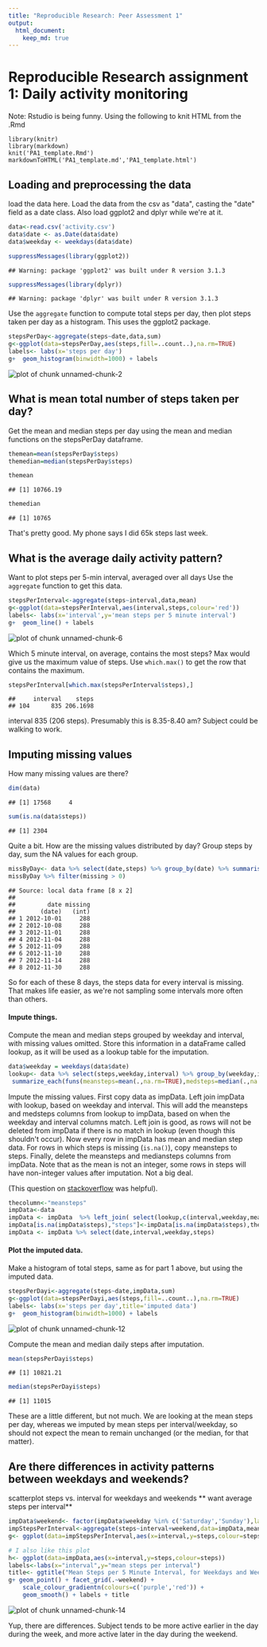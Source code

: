 ```yaml
---
title: "Reproducible Research: Peer Assessment 1"
output: 
  html_document:
    keep_md: true
---
```

Reproducible Research assignment 1: Daily activity monitoring
==============================================================

Note: Rstudio is being funny. Using the following to knit HTML from the .Rmd

```
library(knitr)
library(markdown)
knit('PA1_template.Rmd')
markdownToHTML('PA1_template.md','PA1_template.html')
```

## Loading and preprocessing the data
load the data here. Load the data from the csv as "data", casting the "date" field as a date class. Also load ggplot2 and dplyr while we're at it.

```r
data<-read.csv('activity.csv')
data$date <- as.Date(data$date)
data$weekday <- weekdays(data$date)

suppressMessages(library(ggplot2))
```

```
## Warning: package 'ggplot2' was built under R version 3.1.3
```

```r
suppressMessages(library(dplyr))
```

```
## Warning: package 'dplyr' was built under R version 3.1.3
```

Use the ``aggregate`` function to compute total steps per day, then plot steps taken per day as a histogram. This uses the ggplot2 package.

```r
stepsPerDay<-aggregate(steps~date,data,sum)
g<-ggplot(data=stepsPerDay,aes(steps,fill=..count..),na.rm=TRUE) 
labels<- labs(x='steps per day')
g+  geom_histogram(binwidth=1000) + labels
```

![plot of chunk unnamed-chunk-2](figure/unnamed-chunk-2-1.png)


## What is mean total number of steps taken per day?
Get the mean and median steps per day using the mean and median functions on the stepsPerDay dataframe.


```r
themean=mean(stepsPerDay$steps)
themedian=median(stepsPerDay$steps)
```

```r
themean
```

```
## [1] 10766.19
```

```r
themedian
```

```
## [1] 10765
```
That's pretty good. My phone says I did 65k steps last week.

## What is the average daily activity pattern?

Want to plot steps per 5-min interval, averaged over all days
Use the ```aggregate``` function to get this data.

```r
stepsPerInterval<-aggregate(steps~interval,data,mean)
g<-ggplot(data=stepsPerInterval,aes(interval,steps,colour='red')) 
labels<- labs(x='interval',y='mean steps per 5 minute interval')
g+  geom_line() + labels
```

![plot of chunk unnamed-chunk-6](figure/unnamed-chunk-6-1.png)

Which 5 minute interval, on average, contains the most steps?
Max would give us the maximum value of steps. Use ```which.max()``` to get the row that contains the maximum.

```r
stepsPerInterval[which.max(stepsPerInterval$steps),]
```

```
##     interval    steps
## 104      835 206.1698
```
interval 835 (206 steps). Presumably this is 8.35-8.40 am? Subject could be walking to work.


## Imputing missing values

How many missing values are there?

```r
dim(data)
```

```
## [1] 17568     4
```

```r
sum(is.na(data$steps))
```

```
## [1] 2304
```
Quite a bit. How are the missing values distributed by day? Group steps by day, sum the NA values for each group.

```r
missByDay<- data %>% select(date,steps) %>% group_by(date) %>% summarise_each(funs(sum(is.na(.))),missing=steps)
missByDay %>% filter(missing > 0)
```

```
## Source: local data frame [8 x 2]
## 
##         date missing
##       (date)   (int)
## 1 2012-10-01     288
## 2 2012-10-08     288
## 3 2012-11-01     288
## 4 2012-11-04     288
## 5 2012-11-09     288
## 6 2012-11-10     288
## 7 2012-11-14     288
## 8 2012-11-30     288
```
So for each of these 8 days, the steps data for every interval is missing. That makes life easier, as we're not sampling some intervals more often than others.

#### Impute things. 

Compute the mean and median steps grouped by weekday and interval, with missing values omitted. Store this information in a dataFrame called lookup, as it will be used as a lookup table for the imputation.


```r
data$weekday = weekdays(data$date)
lookup<- data %>% select(steps,weekday,interval) %>% group_by(weekday,interval) %>%
 summarize_each(funs(meansteps=mean(.,na.rm=TRUE),medsteps=median(.,na.rm=TRUE)))
```

Impute the missing values. First copy data as impData. Left join impData with lookup, based on weekday and interval. This will add the meansteps and medsteps columns from lookup to impData, based on when the weekday and interval columns match. Left join is good, as rows will not be deleted from impData if there is no match in lookup (even though this shouldn't occur). Now every row in impData has mean and median step data. For rows in which steps is missing (```is.na()```), copy meansteps to steps. Finally, delete the meansteps and mediansteps columns from impData. Note that as the mean is not an integer, some rows in steps will have non-integer values after imputation. Not a big deal.

(This question on [stackoverflow](http://stackoverflow.com/questions/35670213/replace-values-in-some-rows-based-on-other-dataframe-mapping-with-r) was helpful).


```r
thecolumn<-"meansteps"
impData<-data
impData <- impData  %>% left_join( select(lookup,c(interval,weekday,meansteps,medsteps)),by=c("weekday"="weekday","interval"="interval"))
impData[is.na(impData$steps),"steps"]<-impData[is.na(impData$steps),thecolumn]
impData <- impData %>% select(date,interval,weekday,steps)
```
#### Plot the imputed data.

Make a histogram of total steps, same as for part 1 above, but using the imputed data.

```r
stepsPerDayi<-aggregate(steps~date,impData,sum)
g<-ggplot(data=stepsPerDayi,aes(steps,fill=..count..),na.rm=TRUE) 
labels<- labs(x='steps per day',title='imputed data')
g+  geom_histogram(binwidth=1000) + labels
```

![plot of chunk unnamed-chunk-12](figure/unnamed-chunk-12-1.png)

Compute the mean and median daily steps after imputation.


```r
mean(stepsPerDayi$steps)
```

```
## [1] 10821.21
```

```r
median(stepsPerDayi$steps)
```

```
## [1] 11015
```
These are a little different, but not much. We are looking at the mean steps per day, whereas we imputed by mean steps per interval/weekday, so should not expect the mean to remain unchanged (or the median, for that matter).



## Are there differences in activity patterns between weekdays and weekends?

scatterplot steps vs. interval for weekdays and weekends
** want average steps per interval**


```r
impData$weekend<- factor(impData$weekday %in% c('Saturday','Sunday'),labels=c('Weekday','Weekend'))
impStepsPerInterval<-aggregate(steps~interval+weekend,data=impData,mean)
g<- ggplot(data=impStepsPerInterval,aes(x=interval,y=steps,colour=steps))

# I also like this plot
h<- ggplot(data=impData,aes(x=interval,y=steps,colour=steps))
labels<-labs(x="interval",y="mean steps per interval")
title<- ggtitle("Mean Steps per 5 Minute Interval, for Weekdays and Weekends")
g+ geom_point() + facet_grid(.~weekend) +
	scale_colour_gradientn(colours=c('purple','red')) +
	geom_smooth() + labels + title
```

![plot of chunk unnamed-chunk-14](figure/unnamed-chunk-14-1.png)

Yup, there are differences. Subject tends to be more active earlier in the day during the week, and more active later in the day during the weekend.


